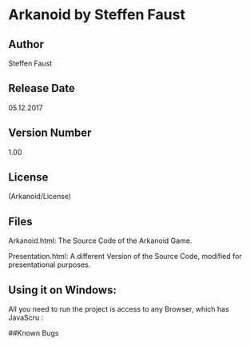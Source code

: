# Arkanoid by Steffen Faust

## Author
Steffen Faust   

## Release Date
05.12.2017

## Version Number
1.00

## License
(Arkanoid/License)

## Files
Arkanoid.html: The Source Code of the Arkanoid Game. 

Presentation.html: A different Version of the Source Code, modified for presentational purposes. 

## Using it on Windows:
All you need to run the project is access to any Browser, which has JavaScru :

##Known Bugs
